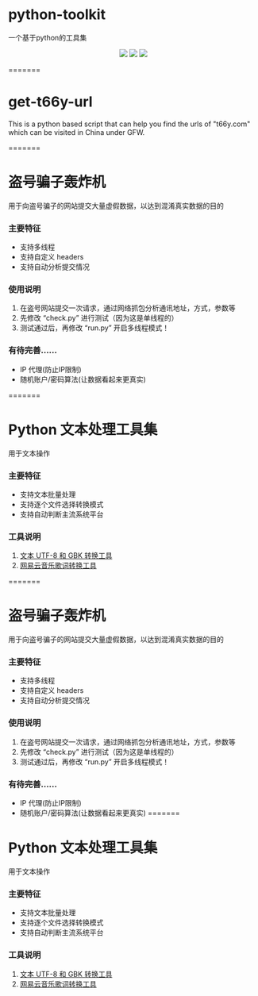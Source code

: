 # python-toolkit
一个基于python的工具集
<p align="center">
<img src="https://img.shields.io/github/license/hui-shao/python-toolkit?color=orange&style=flat-square">
<img src="https://img.shields.io/badge/python-3.x-blueviolet.svg?longCache=true&style=flat-square">
<img src="https://img.shields.io/badge/Platform-Windows%20%20%7C%20Linux-blue.svg?longCache=true&style=flat-square">
</p>

=======
# get-t66y-url

This is a python based script that can help you find the urls of "t66y.com" which can be visited in China under GFW.

=======
# 盗号骗子轰炸机
用于向盗号骗子的网站提交大量虚假数据，以达到混淆真实数据的目的

### 主要特征

- 支持多线程
- 支持自定义 headers
- 支持自动分析提交情况

### 使用说明

1. 在盗号网站提交一次请求，通过网络抓包分析通讯地址，方式，参数等
2. 先修改 “check.py” 进行测试（因为这是单线程的）
3. 测试通过后，再修改 “run.py” 开启多线程模式！

### 有待完善……

- IP 代理(防止IP限制)
- 随机账户/密码算法(让数据看起来更真实)

=======
# Python 文本处理工具集
用于文本操作

### 主要特征

- 支持文本批量处理
- 支持逐个文件选择转换模式
- 支持自动判断主流系统平台

### 工具说明

1. [文本 UTF-8 和 GBK 转换工具](https://github.com/hui-shao/python-toolkit/blob/text-tools/GBK_UTF-8-Converter/README.md)
2. [网易云音乐歌词转换工具](https://github.com/hui-shao/python-toolkit/blob/text-tools/NetEaseCloudMusic-LyricConverter/README.md)


=======
# 盗号骗子轰炸机
用于向盗号骗子的网站提交大量虚假数据，以达到混淆真实数据的目的

### 主要特征

- 支持多线程
- 支持自定义 headers
- 支持自动分析提交情况

### 使用说明

1. 在盗号网站提交一次请求，通过网络抓包分析通讯地址，方式，参数等
2. 先修改 “check.py” 进行测试（因为这是单线程的）
3. 测试通过后，再修改 “run.py” 开启多线程模式！

### 有待完善……

- IP 代理(防止IP限制)
- 随机账户/密码算法(让数据看起来更真实)
=======
# Python 文本处理工具集
用于文本操作

### 主要特征

- 支持文本批量处理
- 支持逐个文件选择转换模式
- 支持自动判断主流系统平台

### 工具说明

1. [文本 UTF-8 和 GBK 转换工具](https://github.com/hui-shao/python-toolkit/blob/text-tools/GBK_UTF-8-Converter/README.md)
2. [网易云音乐歌词转换工具](https://github.com/hui-shao/python-toolkit/blob/text-tools/NetEaseCloudMusic-LyricConverter/README.md)
